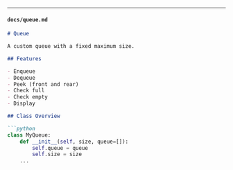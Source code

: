 
---

#### `docs/queue.md`

```markdown
# Queue

A custom queue with a fixed maximum size.

## Features

- Enqueue
- Dequeue
- Peek (front and rear)
- Check full
- Check empty
- Display

## Class Overview

```python
class MyQueue:
    def __init__(self, size, queue=[]):
        self.queue = queue
        self.size = size
    ...
